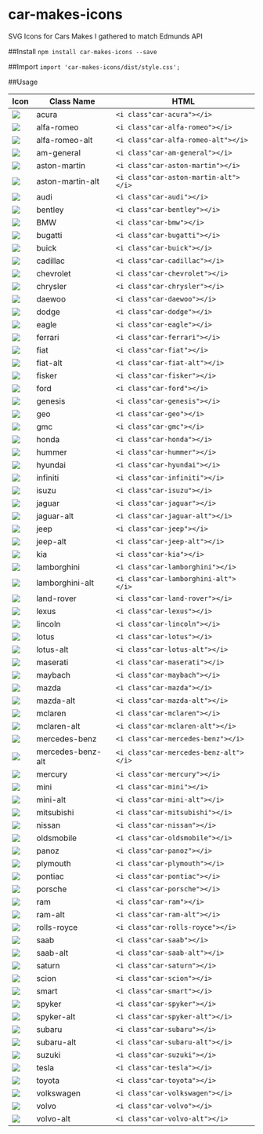 # car-makes-icons
SVG Icons for Cars Makes I gathered to match Edmunds API

##Install
`npm install car-makes-icons --save`

##Import
`import 'car-makes-icons/dist/style.css';`

##Usage

|Icon|Class Name|HTML|
|---|---|---|
| ![](https://rawgit.com/dangnelson/car-makes-icons/master/svgs/acura.svg) | acura | `<i class"car-acura"></i>`|
| ![](https://rawgit.com/dangnelson/car-makes-icons/master/svgs/alfa%20romeo.svg) | alfa-romeo | `<i class"car-alfa-romeo"></i>`|
| ![](https://rawgit.com/dangnelson/car-makes-icons/master/svgs/alfa%20romeo%20alt.svg) | alfa-romeo-alt | `<i class"car-alfa-romeo-alt"></i>`|
| ![](https://rawgit.com/dangnelson/car-makes-icons/master/svgs/am%20general.svg) | am-general | `<i class"car-am-general"></i>`|
| ![](https://rawgit.com/dangnelson/car-makes-icons/master/svgs/aston%20martin.svg) | aston-martin | `<i class"car-aston-martin"></i>`|
| ![](https://rawgit.com/dangnelson/car-makes-icons/master/svgs/aston%20martin%20alt.svg) | aston-martin-alt | `<i class"car-aston-martin-alt"></i>`|
| ![](https://rawgit.com/dangnelson/car-makes-icons/master/svgs/audi.svg) | audi | `<i class"car-audi"></i>`|
| ![](https://rawgit.com/dangnelson/car-makes-icons/master/svgs/bentley.svg) | bentley | `<i class"car-bentley"></i>`|
| ![](https://rawgit.com/dangnelson/car-makes-icons/master/svgs/bmw.svg) | BMW | `<i class"car-bmw"></i>`|
| ![](https://rawgit.com/dangnelson/car-makes-icons/master/svgs/bugatti.svg) | bugatti | `<i class"car-bugatti"></i>`|
| ![](https://rawgit.com/dangnelson/car-makes-icons/master/svgs/buick.svg) | buick | `<i class"car-buick"></i>`|
| ![](https://rawgit.com/dangnelson/car-makes-icons/master/svgs/cadillac.svg) | cadillac | `<i class"car-cadillac"></i>`|
| ![](https://rawgit.com/dangnelson/car-makes-icons/master/svgs/chevrolet.svg) | chevrolet | `<i class"car-chevrolet"></i>`|
| ![](https://rawgit.com/dangnelson/car-makes-icons/master/svgs/chrysler.svg) | chrysler | `<i class"car-chrysler"></i>`|
| ![](https://rawgit.com/dangnelson/car-makes-icons/master/svgs/daewoo.svg) | daewoo | `<i class"car-daewoo"></i>`|
| ![](https://rawgit.com/dangnelson/car-makes-icons/master/svgs/dodge.svg) | dodge | `<i class"car-dodge"></i>`|
| ![](https://rawgit.com/dangnelson/car-makes-icons/master/svgs/eagle.svg) | eagle | `<i class"car-eagle"></i>`|
| ![](https://rawgit.com/dangnelson/car-makes-icons/master/svgs/ferrari.svg) | ferrari | `<i class"car-ferrari"></i>`|
| ![](https://rawgit.com/dangnelson/car-makes-icons/master/svgs/fiat.svg) | fiat | `<i class"car-fiat"></i>`|
| ![](https://rawgit.com/dangnelson/car-makes-icons/master/svgs/fiat%20alt.svg) | fiat-alt | `<i class"car-fiat-alt"></i>`|
| ![](https://rawgit.com/dangnelson/car-makes-icons/master/svgs/fisker.svg) | fisker | `<i class"car-fisker"></i>`|
| ![](https://rawgit.com/dangnelson/car-makes-icons/master/svgs/ford.svg) | ford | `<i class"car-ford"></i>`|
| ![](https://rawgit.com/dangnelson/car-makes-icons/master/svgs/genesis.svg) | genesis | `<i class"car-genesis"></i>`|
| ![](https://rawgit.com/dangnelson/car-makes-icons/master/svgs/geo.svg) | geo | `<i class"car-geo"></i>`|
| ![](https://rawgit.com/dangnelson/car-makes-icons/master/svgs/gmc.svg) | gmc | `<i class"car-gmc"></i>`|
| ![](https://rawgit.com/dangnelson/car-makes-icons/master/svgs/honda.svg) | honda | `<i class"car-honda"></i>`|
| ![](https://rawgit.com/dangnelson/car-makes-icons/master/svgs/hummer.svg) | hummer | `<i class"car-hummer"></i>`|
| ![](https://rawgit.com/dangnelson/car-makes-icons/master/svgs/hyundai.svg) | hyundai | `<i class"car-hyundai"></i>`|
| ![](https://rawgit.com/dangnelson/car-makes-icons/master/svgs/infiniti.svg) | infiniti | `<i class"car-infiniti"></i>`|
| ![](https://rawgit.com/dangnelson/car-makes-icons/master/svgs/isuzu.svg) | isuzu | `<i class"car-isuzu"></i>`|
| ![](https://rawgit.com/dangnelson/car-makes-icons/master/svgs/jaguar.svg) | jaguar | `<i class"car-jaguar"></i>`|
| ![](https://rawgit.com/dangnelson/car-makes-icons/master/svgs/jaguar%20alt.svg) | jaguar-alt | `<i class"car-jaguar-alt"></i>`|
| ![](https://rawgit.com/dangnelson/car-makes-icons/master/svgs/jeep.svg) | jeep | `<i class"car-jeep"></i>`|
| ![](https://rawgit.com/dangnelson/car-makes-icons/master/svgs/jeep%20alt.svg) | jeep-alt | `<i class"car-jeep-alt"></i>`|
| ![](https://rawgit.com/dangnelson/car-makes-icons/master/svgs/kia.svg) | kia | `<i class"car-kia"></i>`|
| ![](https://rawgit.com/dangnelson/car-makes-icons/master/svgs/lamborghini.svg) | lamborghini | `<i class"car-lamborghini"></i>`|
| ![](https://rawgit.com/dangnelson/car-makes-icons/master/svgs/lamborghini%20alt.svg) | lamborghini-alt | `<i class"car-lamborghini-alt"></i>`|
| ![](https://rawgit.com/dangnelson/car-makes-icons/master/svgs/land%20rover.svg) | land-rover | `<i class"car-land-rover"></i>`|
| ![](https://rawgit.com/dangnelson/car-makes-icons/master/svgs/lexus.svg) | lexus | `<i class"car-lexus"></i>`|
| ![](https://rawgit.com/dangnelson/car-makes-icons/master/svgs/lincoln.svg) | lincoln | `<i class"car-lincoln"></i>`|
| ![](https://rawgit.com/dangnelson/car-makes-icons/master/svgs/lotus.svg) | lotus | `<i class"car-lotus"></i>`|
| ![](https://rawgit.com/dangnelson/car-makes-icons/master/svgs/lotus%20alt.svg) | lotus-alt | `<i class"car-lotus-alt"></i>`|
| ![](https://rawgit.com/dangnelson/car-makes-icons/master/svgs/maserati.svg) | maserati | `<i class"car-maserati"></i>`|
| ![](https://rawgit.com/dangnelson/car-makes-icons/master/svgs/maybach.svg) | maybach | `<i class"car-maybach"></i>`|
| ![](https://rawgit.com/dangnelson/car-makes-icons/master/svgs/mazda.svg) | mazda | `<i class"car-mazda"></i>`|
| ![](https://rawgit.com/dangnelson/car-makes-icons/master/svgs/mazda%20alt.svg) | mazda-alt | `<i class"car-mazda-alt"></i>`|
| ![](https://rawgit.com/dangnelson/car-makes-icons/master/svgs/mclaren.svg) | mclaren | `<i class"car-mclaren"></i>`|
| ![](https://rawgit.com/dangnelson/car-makes-icons/master/svgs/mclaren%20alt.svg) | mclaren-alt | `<i class"car-mclaren-alt"></i>`|
| ![](https://rawgit.com/dangnelson/car-makes-icons/master/svgs/mercedes%20benz.svg) | mercedes-benz | `<i class"car-mercedes-benz"></i>`|
| ![](https://rawgit.com/dangnelson/car-makes-icons/master/svgs/mercedes%20benz%20alt.svg) | mercedes-benz-alt | `<i class"car-mercedes-benz-alt"></i>`|
| ![](https://rawgit.com/dangnelson/car-makes-icons/master/svgs/mercury.svg) | mercury | `<i class"car-mercury"></i>`|
| ![](https://rawgit.com/dangnelson/car-makes-icons/master/svgs/mini.svg) | mini | `<i class"car-mini"></i>`|
| ![](https://rawgit.com/dangnelson/car-makes-icons/master/svgs/mini%20alt.svg) | mini-alt | `<i class"car-mini-alt"></i>`|
| ![](https://rawgit.com/dangnelson/car-makes-icons/master/svgs/mitsubishi.svg) | mitsubishi | `<i class"car-mitsubishi"></i>`|
| ![](https://rawgit.com/dangnelson/car-makes-icons/master/svgs/nissan.svg) | nissan | `<i class"car-nissan"></i>`|
| ![](https://rawgit.com/dangnelson/car-makes-icons/master/svgs/oldsmobile.svg) | oldsmobile | `<i class"car-oldsmobile"></i>`|
| ![](https://rawgit.com/dangnelson/car-makes-icons/master/svgs/panoz.svg) | panoz | `<i class"car-panoz"></i>`|
| ![](https://rawgit.com/dangnelson/car-makes-icons/master/svgs/plymouth.svg) | plymouth | `<i class"car-plymouth"></i>`|
| ![](https://rawgit.com/dangnelson/car-makes-icons/master/svgs/pontiac.svg) | pontiac | `<i class"car-pontiac"></i>`|
| ![](https://rawgit.com/dangnelson/car-makes-icons/master/svgs/porsche.svg) | porsche | `<i class"car-porsche"></i>`|
| ![](https://rawgit.com/dangnelson/car-makes-icons/master/svgs/ram.svg) | ram | `<i class"car-ram"></i>`|
| ![](https://rawgit.com/dangnelson/car-makes-icons/master/svgs/ram%20alt.svg) | ram-alt | `<i class"car-ram-alt"></i>`|
| ![](https://rawgit.com/dangnelson/car-makes-icons/master/svgs/rolls%20royce.svg) | rolls-royce | `<i class"car-rolls-royce"></i>`|
| ![](https://rawgit.com/dangnelson/car-makes-icons/master/svgs/saab.svg) | saab | `<i class"car-saab"></i>`|
| ![](https://rawgit.com/dangnelson/car-makes-icons/master/svgs/saab%20alt.svg) | saab-alt | `<i class"car-saab-alt"></i>`|
| ![](https://rawgit.com/dangnelson/car-makes-icons/master/svgs/saturn.svg) | saturn | `<i class"car-saturn"></i>`|
| ![](https://rawgit.com/dangnelson/car-makes-icons/master/svgs/scion.svg) | scion | `<i class"car-scion"></i>`|
| ![](https://rawgit.com/dangnelson/car-makes-icons/master/svgs/smart.svg) | smart | `<i class"car-smart"></i>`|
| ![](https://rawgit.com/dangnelson/car-makes-icons/master/svgs/spyker.svg) | spyker | `<i class"car-spyker"></i>`|
| ![](https://rawgit.com/dangnelson/car-makes-icons/master/svgs/spyker%20alt.svg) | spyker-alt | `<i class"car-spyker-alt"></i>`|
| ![](https://rawgit.com/dangnelson/car-makes-icons/master/svgs/subaru.svg) | subaru | `<i class"car-subaru"></i>`|
| ![](https://rawgit.com/dangnelson/car-makes-icons/master/svgs/subaru%20alt.svg) | subaru-alt | `<i class"car-subaru-alt"></i>`|
| ![](https://rawgit.com/dangnelson/car-makes-icons/master/svgs/suzuki.svg) | suzuki | `<i class"car-suzuki"></i>`|
| ![](https://rawgit.com/dangnelson/car-makes-icons/master/svgs/tesla.svg) | tesla | `<i class"car-tesla"></i>`|
| ![](https://rawgit.com/dangnelson/car-makes-icons/master/svgs/toyota.svg) | toyota | `<i class"car-toyota"></i>`|
| ![](https://rawgit.com/dangnelson/car-makes-icons/master/svgs/volkswagen.svg) | volkswagen | `<i class"car-volkswagen"></i>`|
| ![](https://rawgit.com/dangnelson/car-makes-icons/master/svgs/volvo.svg) | volvo | `<i class"car-volvo"></i>`|
| ![](https://rawgit.com/dangnelson/car-makes-icons/master/svgs/volvo%20alt.svg) | volvo-alt | `<i class"car-volvo-alt"></i>`|

